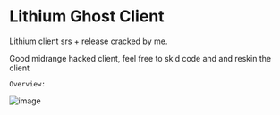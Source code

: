 # Lithium Ghost Client 

Lithium client srs + release cracked by me.

Good midrange hacked client, feel free to skid code and and reskin the client

```Overview:```

![image](https://user-images.githubusercontent.com/74628243/113890797-7b9f7800-9792-11eb-8330-4c3b2e1a80fb.png)

